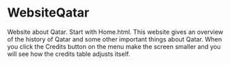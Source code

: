 # WebsiteQatar
Website about Qatar.
Start with Home.html.
This website gives an overview of the history of Qatar and some other important things about Qatar.
When you click the Credits button on the menu make the screen smaller and you will see how the credits table adjusts itself.
